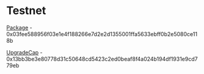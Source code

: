 # Testnet

[Package](https://testnet.suivision.xyz/package/0x03fee588956f03e1e4f188266e7d2e2d1355001ffa5633ebff0b2e5080ce118b) - 0x03fee588956f03e1e4f188266e7d2e2d1355001ffa5633ebff0b2e5080ce118b

[UpgradeCap](https://testnet.suivision.xyz/object/0x13bb3be3e80778d31c50648cd5423c2ed0beaf8f4a024b194df1931e9cd779eb) - 0x13bb3be3e80778d31c50648cd5423c2ed0beaf8f4a024b194df1931e9cd779eb
